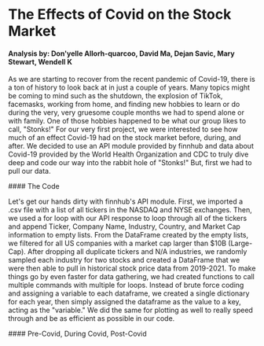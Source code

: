 # The Effects of Covid on the Stock Market
#### Analysis by: Don'yelle Allorh-quarcoo, David Ma, Dejan Savic, Mary Stewart, Wendell K
<p>As we are starting to recover from the recent pandemic of Covid-19, there is a ton of history to look back at in just a couple of years. Many topics might be coming to mind such as the shutdown, the explosion of TikTok, facemasks, working from home, and finding new hobbies to learn or do during the very, very gruesome couple months we had to spend alone or with family. One of those hobbies happened to be what our group likes to call, "Stonks!" For our very first project, we were interested to see how much of an effect Covid-19 had on the stock market before, during, and after.
    We decided to use an API module provided by finnhub and data about Covid-19 provided by the World Health Organization and CDC to truly dive deep and code our way into the rabbit hole of "Stonks!" But, first we had to pull our data.</p>
#### The Code
<p>Let's get our hands dirty with finnhub's API module. First, we imported a .csv file with a list of all tickers in the NASDAQ and NYSE exchanges. Then, we used a for loop with our API response to loop through all of the tickers and append Ticker, Company Name, Industry, Country, and Market Cap information to empty lists. From the DataFrame created by the empty lists, we filtered for all US companies with a market cap larger than $10B (Large-Cap). After dropping all duplicate tickers and N/A industries, we randomly sampled each industry for two stocks and created a DataFrame that we were then able to pull in historical stock price data from 2019-2021.
    To make things go by even faster for data gathering, we had created functions to call multiple commands with multiple for loops. Instead of brute force coding and assigning a variable to each dataframe, we created a single dictionary for each year, then simply assigned the dataframe as the value to a key, acting as the "variable." We did the same for plotting as well to really speed through and be as efficient as possible in our code.</p>
#### Pre-Covid, During Covid, Post-Covid